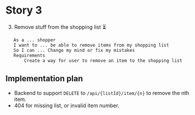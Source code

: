 # Story 3

3. Remove stuff from the shopping list ⏳
```
   As a ... shopper
   I want to ... be able to remove items from my shopping list
   So I can ... Change my mind or fix my mistakes
   Requirements
       Create a way for user to remove an item to the shopping list
```

## Implementation plan

 - Backend to support `DELETE` to `/api/{listId}/item/{n}` to remove the nth item.
 - 404 for missing list, or invalid item number.



